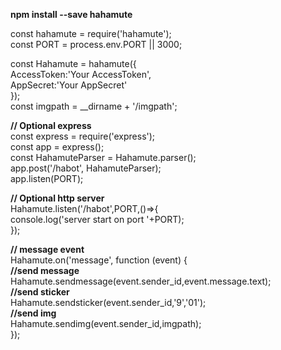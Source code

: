 **npm install --save hahamute**

const hahamute = require('hahamute');  
const PORT = process.env.PORT || 3000;  

const Hahamute = hahamute({  
    AccessToken:'Your AccessToken',  
    AppSecret:'Your AppSecret'  
});  
const imgpath =  __dirname + '/imgpath';  

**// Optional express**  
const express = require('express');  
const app = express();  
const HahamuteParser = Hahamute.parser();  
app.post('/habot', HahamuteParser);  
app.listen(PORT);  

**// Optional http server**  
Hahamute.listen('/habot',PORT,()=>{  
    console.log('server start on port '+PORT);  
});

**// message event**  
Hahamute.on('message', function (event) {  
    **//send message**  
    Hahamute.sendmessage(event.sender_id,event.message.text);  
    **//send sticker**  
    Hahamute.sendsticker(event.sender_id,'9','01');  
    **//send img**   
    Hahamute.sendimg(event.sender_id,imgpath);  
});  



